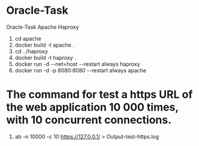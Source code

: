 # Oracle-Task
Oracle-Task Apache Haproxy


1. cd apache
2. docker build -t apache .
3. cd ../haproxy
4. docker build -t haproxy .
5. docker run -d --net=host --restart always haproxy  
6. docker run -d -p 8080:8080 --restart always apache


# The command for test a https URL of the web application 10 000 times, with 10 concurrent connections.

1. ab -n 10000 -c 10 https://127.0.0.1/ > Output-test-https.log
